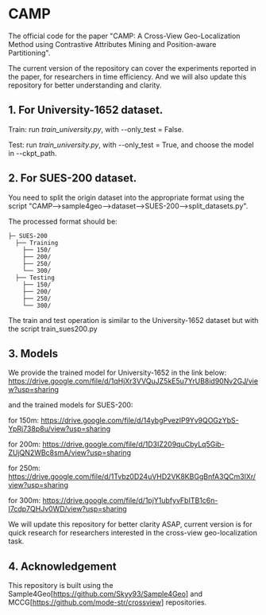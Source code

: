 # CAMP
The official code for the paper "CAMP: A Cross-View Geo-Localization Method using Contrastive Attributes Mining and Position-aware Partitioning".

The current version of the repository can cover the experiments reported in the paper, for researchers in time efficiency. And we will also update this repository for better understanding and clarity.

## 1. For University-1652 dataset.

Train: run *train_university.py*, with --only_test = False.

Test: run *train_university.py*, with --only_test = True, and choose the model in --ckpt_path.



## 2. For SUES-200 dataset.

You need to split the origin dataset into the appropriate format using the script "CAMP-->sample4geo-->dataset-->SUES-200-->split_datasets.py".

The processed format should be:

```
├─ SUES-200
  ├── Training
    ├── 150/
    ├── 200/
    ├── 250/
    └── 300/
  ├── Testing
    ├── 150/
    ├── 200/ 
    ├── 250/	
    └── 300/
```

The train and test operation is similar to the University-1652 dataset but with the script train_sues200.py


## 3. Models

We provide the trained model for University-1652 in the link below:
https://drive.google.com/file/d/1qHjXr3VVQuJZ5kE5u7YrUB8id90Nv2GJ/view?usp=sharing

and the trained models for SUES-200:

for 150m: https://drive.google.com/file/d/14ybgPvezIP9Yv9QOGzYbS-YpRj738p8u/view?usp=sharing

for 200m: https://drive.google.com/file/d/1D3IZ209quCbyLq5Gib-ZUjQN2WBc8smA/view?usp=sharing

for 250m: https://drive.google.com/file/d/1Tvbz0D24uVHD2VK8KBGgBnfA3QCm3lXr/view?usp=sharing 

for 300m: https://drive.google.com/file/d/1pjY1ubfyvFbITB1c6n-I7cdp7QHJv0WD/view?usp=sharing

We will update this repository for better clarity ASAP, current version is for quick research for researchers interested in the cross-view geo-localization task.

## 4. Acknowledgement
This repository is built using the Sample4Geo[https://github.com/Skyy93/Sample4Geo] and MCCG[https://github.com/mode-str/crossview] repositories.

